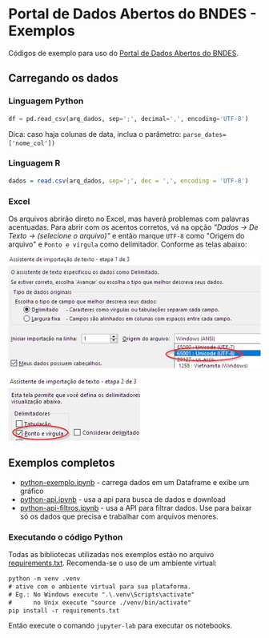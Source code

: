 # Portal de Dados Abertos do BNDES - Exemplos

Códigos de exemplo para uso do [Portal de Dados Abertos do BNDES](https://dadosabertos.bndes.gov.br). 

## Carregando os dados

### Linguagem Python

```python
df = pd.read_csv(arq_dados, sep=';', decimal=',', encoding='UTF-8') 
```
Dica: caso haja colunas de data, inclua o parâmetro: `parse_dates=['nome_col'])`
### Linguagem R

```R
dados = read.csv(arq_dados, sep=';', dec = ',', encoding = 'UTF-8')
```
### Excel

Os arquivos abrirão direto no Excel, mas haverá problemas com palavras acentuadas. Para abrir com os acentos corretos, vá na opção _"Dados → De Texto → (selecione o arquivo)"_ e então marque `UTF-8` como "Origem do arquivo" e `Ponto e vírgula` como delimitador. Conforme as telas abaixo:

![Configure UTF-8](assistente-importacao-1-de-3.png)

![Ponto e vírgula](assistente-importacao-2-de-3.png)

## Exemplos completos

- [python-exemplo.ipynb](python-exemplo.ipynb) - carrega dados em um Dataframe e exibe um gráfico
- [python-api.ipynb](python-api.ipynb) - usa a api para busca de dados e download
- [python-api-filtros.ipynb](python-api-filtros.ipynb) - usa a API para filtrar dados. Use para baixar só os dados que precisa e trabalhar com arquivos menores. 

### Executando o código Python 

Todas as bibliotecas utilizadas nos exemplos estão no arquivo [requirements.txt](requirements.txt). Recomenda-se o uso de um ambiente virtual: 
```
python -m venv .venv
# ative com o ambiente virtual para sua plataforma. 
# Eg.: No Windows execute ".\.venv\Scripts\activate"
#      no Unix execute "source ./venv/bin/activate"
pip install -r requirements.txt
```

Então execute o comando `jupyter-lab` para executar os notebooks.
